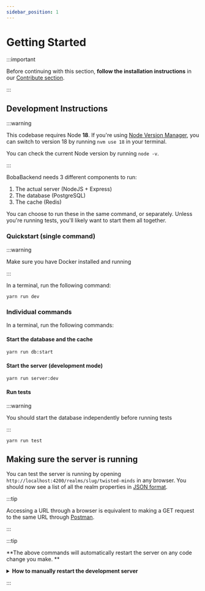 ```yaml
---
sidebar_position: 1
---
```


# Getting Started

:::important

Before continuing with this section, **follow the installation instructions** in our [Contribute section](/docs/engineering/start-developing/boba-backend).

:::

## Development Instructions

:::warning

This codebase requires Node **18**. If you're using [Node Version Manager](https://github.com/nvm-sh/nvm), you can switch to version 18 by running `nvm use 18` in your terminal.

You can check the current Node version by running `node -v`.

:::

BobaBackend needs 3 different components to run:

1) The actual server (NodeJS + Express)
2) The database (PostgreSQL)
3) The cache (Redis)

You can choose to run these in the same command, or separately. Unless you're running tests, you'll likely want to start them all together.

### Quickstart (single command)

:::warning

Make sure you have Docker installed and running

:::

In a terminal, run the following command:

```
yarn run dev
```
### Individual commands

In a terminal, run the following commands:

#### Start the database and the cache

```
yarn run db:start
```

#### Start the server (development mode)

```
yarn run server:dev
```

#### Run tests

:::warning

You should start the database independently before running tests

:::


```
yarn run test
```

## Making sure the server is running

You can test the server is running by opening `http://localhost:4200/realms/slug/twisted-minds` in any browser. You should now see a list of all the realm properties in [JSON format](https://developers.squarespace.com/what-is-json).

:::tip

Accessing a URL through a browser is equivalent to making a GET request to the same URL through [Postman](/docs/engineering/boba-backend/using-postman).

:::


:::tip

**The above commands will automatically restart the server on any code change you make. **

<details>
<summary><strong>How to manually restart the development server</strong>
</summary>

Both of these actions need to be performed on the console where `yarn run dev:watch` is currently running.

- **Fancy Way:** Type `rs` and press enter.
- **Bruteforce Way:** ~~Press~~ Mash `ctrl+c` to stop the running process, then run `yarn run dev` again.

</details>

:::
